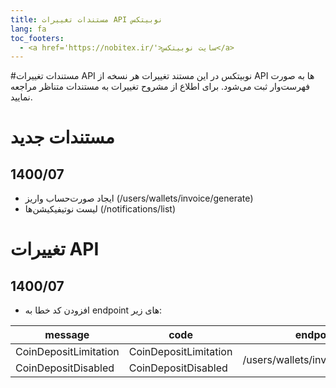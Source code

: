 ```yaml
---
title: مستندات تغییرات API نوبیتکس
lang: fa
toc_footers:
  - <a href='https://nobitex.ir/'>سایت نوبیتکس</a>
---
```


#مستندات تغییرات API نوبیتکس
در این مستند تغییرات هر نسخه از API ها به صورت فهرست‌وار ثبت می‌شود. برای اطلاع از مشروح تغییرات به مستندات متناظر مراجعه نمایید.

# مستندات جدید
## 1400/07
* ایجاد صورت‌حساب واریز (/users/wallets/invoice/generate)
* لیست نوتیفیکیشن‌ها (/notifications/list)


# تغییرات API
## 1400/07
* افزودن کد خطا به endpoint های زیر:

message | code <th>endpoint</th>
------- | ---- 
CoinDepositLimitation | CoinDepositLimitation <td rowspan=2>/users/wallets/invoice/generate</td>
CoinDepositDisabled | CoinDepositDisabled

